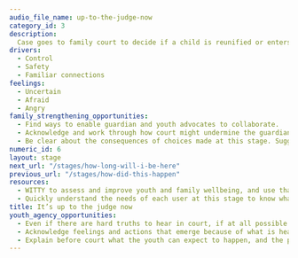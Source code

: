 ```yaml
---
audio_file_name: up-to-the-judge-now
category_id: 3
description:
  Case goes to family court to decide if a child is reunified or enters foster care.
drivers:
  - Control
  - Safety
  - Familiar connections
feelings:
  - Uncertain
  - Afraid
  - Angry
family_strengthening_opportunities:
  - Find ways to enable guardian and youth advocates to collaborate.
  - Acknowledge and work through how court might undermine the guardians’ authority in the youth’s life.
  - Be clear about the consequences of choices made at this stage. Suggest recommended actions AND explain what will likely happen if the family chooses to follow recommendations and if they do not.
numeric_id: 6
layout: stage
next_url: "/stages/how-long-will-i-be-here"
previous_url: "/stages/how-did-this-happen"
resources:
  - WITTY to assess and improve youth and family wellbeing, and use that to inform referrals and community services provided
  - Quickly understand the needs of each user at this stage to know what specific services are needed
title: It’s up to the judge now
youth_agency_opportunities:
  - Even if there are hard truths to hear in court, if at all possible it’s best for the child to be present.
  - Acknowledge feelings and actions that emerge because of what is heard in court.
  - Explain before court what the youth can expect to happen, and the possible outcomes.
---
```

